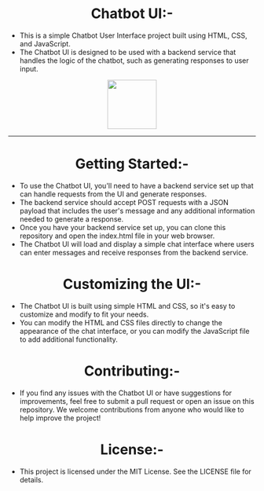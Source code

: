 
<h1 align="center">Chatbot UI:-</h1>

- This is a simple Chatbot User Interface project built using HTML, CSS, and JavaScript. 
- The Chatbot UI is designed to be used with a backend service that handles the logic of the chatbot, such as generating responses to user input.
<div align="center" >
<img height="100" wedith="100" src="https://media1.giphy.com/media/26FPJGjhefSJuaRhu/giphy.gif"></div>
<hr>

<h1 align="center">Getting Started:-</h1>

- To use the Chatbot UI, you'll need to have a backend service set up that can handle requests from the UI and generate responses.
- The backend service should accept POST requests with a JSON payload that includes the user's message and any additional information needed to generate a response.
- Once you have your backend service set up, you can clone this repository and open the index.html file in your web browser.
- The Chatbot UI will load and display a simple chat interface where users can enter messages and receive responses from the backend service.

<h1 align="center">Customizing the UI:-</h1>

- The Chatbot UI is built using simple HTML and CSS, so it's easy to customize and modify to fit your needs.
- You can modify the HTML and CSS files directly to change the appearance of the chat interface, or you can modify the JavaScript file to add additional functionality.

<h1 align="center">Contributing:-</h1>

- If you find any issues with the Chatbot UI or have suggestions for improvements, feel free to submit a pull request or open an issue on this repository. We welcome contributions from anyone who would like to help improve the project!

<h1 align="center">License:-</h1>

- This project is licensed under the MIT License. See the LICENSE file for details.
